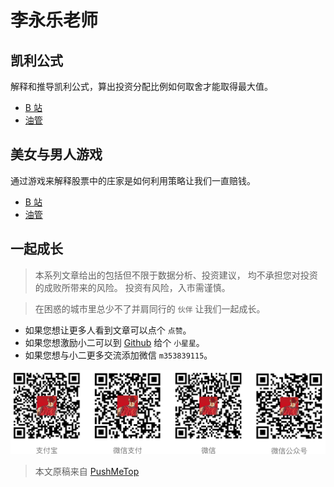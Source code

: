 # 李永乐老师

## 凯利公式

解释和推导凯利公式，算出投资分配比例如何取舍才能取得最大值。

- [B 站](https://www.bilibili.com/video/av36893035)
- [油管](https://www.youtube.com/watch?v=v2JGTi5lhY4)

## 美女与男人游戏

通过游戏来解释股票中的庄家是如何利用策略让我们一直赔钱。

- [B 站](https://www.bilibili.com/video/av25404085)
- [油管](https://www.youtube.com/watch?v=g-wCpEZBEdw)

## 一起成长

> 本系列文章给出的包括但不限于数据分析、投资建议，
> 均不承担您对投资的成败所带来的风险。
> 投资有风险，入市需谨慎。

> 在困惑的城市里总少不了并肩同行的 `伙伴` 让我们一起成长。

- 如果您想让更多人看到文章可以点个 `点赞`。
- 如果您想激励小二可以到 [Github](https://github.com/pushmetop/personal-financial-planning) 给个 `小星星`。
- 如果您想与小二更多交流添加微信 `m353839115`。

![捐助与联系](https://raw.githubusercontent.com/pushmetop/resource/master/donate/donate.png)

> 本文原稿来自 [PushMeTop](https://github.com/pushmetop)

